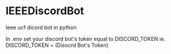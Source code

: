 # IEEEDiscordBot
Ieee ucf dicord bot in python

In .env set your discord bot's token equal to DISCORD_TOKEN 
   ie. DISCORD_TOKEN = (Disocrd Bot's Token)